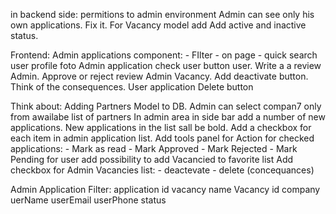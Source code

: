 in backend side:
    permitions to admin environment
    Admin can see only his own applications. Fix it.
    For Vacancy model add Add active and inactive status.

Frontend:
    Admin applications component:
        - FIlter
        - on page
        - quick search
    user profile foto
    Admin application check user button
    user. Write a a review
    Admin. Approve or reject review
    Admin Vacancy. Add deactivate button. Think of the consequences.
    User application Delete button
    

Think about:
    Adding Partners Model to DB.
        Admin can select compan7 only from awailabe list of partners
    In admin area in side bar add a number of new applications. New applications in the list sall be bold.
    Add a checkbox for each item in admin application list. Add tools panel for Action for checked applications:
        - Mark as read
        - Mark Approved
        - Mark Rejected
        - Mark Pending
    for user add possibility to add Vacancied to favorite list
    Add checkbox for Admin Vacancies list:
        - deactevate
        - delete (concequances)
        


Admin Application Filter:
    application id
    vacancy name
    Vacancy id
    company
    uerName
    userEmail
    userPhone
    status



